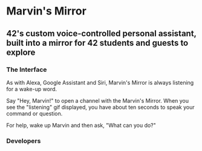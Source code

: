 # Marvin's Mirror
## 42's custom voice-controlled personal assistant, built into a mirror for 42 students and guests to explore


### The Interface
As with Alexa, Google Assistant and Siri, Marvin's Mirror is always listening for a wake-up word.

Say "Hey, Marvin!" to open a channel with the Marvin's Mirror. When you see the "listening" gif displayed, you have about ten seconds to speak your command or question.

For help, wake up Marvin and then ask, "What can you do?"

### Developers
